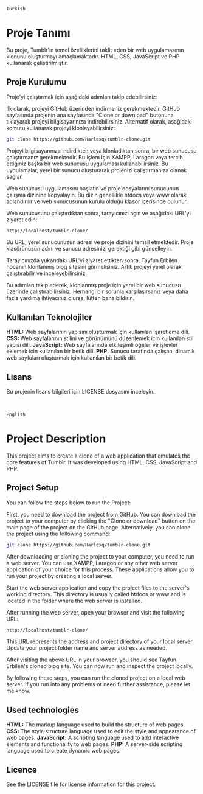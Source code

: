 ```sh
Turkish
```

# Proje Tanımı

Bu proje, Tumblr'ın temel özelliklerini taklit eden bir web uygulamasının klonunu oluşturmayı amaçlamaktadır. HTML, CSS, JavaScript ve PHP kullanarak geliştirilmiştir.

## Proje Kurulumu

Proje'yi çalıştırmak için aşağıdaki adımları takip edebilirsiniz:

İlk olarak, projeyi GitHub üzerinden indirmeniz gerekmektedir. GitHub sayfasında projenin ana sayfasında "Clone or download" butonuna tıklayarak projeyi bilgisayarınıza indirebilirsiniz. Alternatif olarak, aşağıdaki komutu kullanarak projeyi klonlayabilirsiniz:

```sh
git clone https://github.com/Harlexq/tumblr-clone.git
```

Projeyi bilgisayarınıza indirdikten veya klonladıktan sonra, bir web sunucusu çalıştırmanız gerekmektedir. Bu işlem için XAMPP, Laragon veya tercih ettiğiniz başka bir web sunucusu uygulaması kullanabilirsiniz. Bu uygulamalar, yerel bir sunucu oluşturarak projenizi çalıştırmanıza olanak sağlar.

Web sunucusu uygulamasını başlatın ve proje dosyalarını sunucunun çalışma dizinine kopyalayın. Bu dizin genellikle htdocs veya www olarak adlandırılır ve web sunucusunun kurulu olduğu klasör içerisinde bulunur.

Web sunucusunu çalıştırdıktan sonra, tarayıcınızı açın ve aşağıdaki URL'yi ziyaret edin:

```sh
http://localhost/tumblr-clone/
```

Bu URL, yerel sunucunuzun adresi ve proje dizinini temsil etmektedir. Proje klasörünüzün adını ve sunucu adresinizi gerektiği gibi güncelleyin.

Tarayıcınızda yukarıdaki URL'yi ziyaret ettikten sonra, Tayfun Erbilen hocanın klonlanmış blog sitesini görmelisiniz. Artık projeyi yerel olarak çalıştırabilir ve inceleyebilirsiniz.

Bu adımları takip ederek, klonlanmış proje için yerel bir web sunucusu üzerinde çalıştırabilirsiniz. Herhangi bir sorunla karşılaşırsanız veya daha fazla yardıma ihtiyacınız olursa, lütfen bana bildirin.

## Kullanılan Teknolojiler

<strong>HTML:</strong> Web sayfalarının yapısını oluşturmak için kullanılan işaretleme dili.
<strong>CSS:</strong> Web sayfalarının stilini ve görünümünü düzenlemek için kullanılan stil yapısı dili.
<strong>JavaScript:</strong> Web sayfalarında etkileşimli öğeler ve işlevler eklemek için kullanılan bir betik dili.
<strong>PHP:</strong> Sunucu tarafında çalışan, dinamik web sayfaları oluşturmak için kullanılan bir betik dili.

## Lisans

Bu projenin lisans bilgileri için LICENSE dosyasını inceleyin.

<br>

```sh
English
```

# Project Description

This project aims to create a clone of a web application that emulates the core features of Tumblr. It was developed using HTML, CSS, JavaScript and PHP.

## Project Setup

You can follow the steps below to run the Project:

First, you need to download the project from GitHub. You can download the project to your computer by clicking the "Clone or download" button on the main page of the project on the GitHub page. Alternatively, you can clone the project using the following command:

```sh
git clone https://github.com/Harlexq/tumblr-clone.git
```

After downloading or cloning the project to your computer, you need to run a web server. You can use XAMPP, Laragon or any other web server application of your choice for this process. These applications allow you to run your project by creating a local server.

Start the web server application and copy the project files to the server's working directory. This directory is usually called htdocs or www and is located in the folder where the web server is installed.

After running the web server, open your browser and visit the following URL:

```sh
http://localhost/tumblr-clone/
```

This URL represents the address and project directory of your local server. Update your project folder name and server address as needed.

After visiting the above URL in your browser, you should see Tayfun Erbilen's cloned blog site. You can now run and inspect the project locally.

By following these steps, you can run the cloned project on a local web server. If you run into any problems or need further assistance, please let me know.

## Used technologies

<strong>HTML:</strong> The markup language used to build the structure of web pages.
<strong>CSS:</strong> The style structure language used to edit the style and appearance of web pages.
<strong>JavaScript:</strong> A scripting language used to add interactive elements and functionality to web pages.
<strong>PHP:</strong> A server-side scripting language used to create dynamic web pages.

## Licence

See the LICENSE file for license information for this project.
<br>